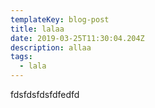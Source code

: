 ```yaml
---
templateKey: blog-post
title: lalaa
date: 2019-03-25T11:30:04.204Z
description: allaa
tags:
  - lala
---
```

fdsfdsfdsfdfedfd

